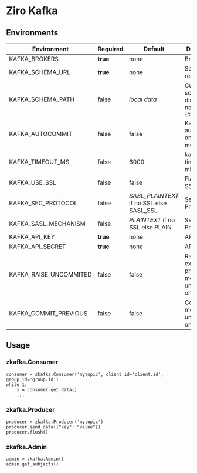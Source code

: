 # Ziro Kafka

## Environments
Environment | Required | Default | Description
--- | --- | --- | ---
KAFKA_BROKERS | **true** | none | Broker url
KAFKA_SCHEMA_URL | **true** | none | Schema registry url
KAFKA_SCHEMA_PATH | false | *local data* | Custom schema directory named `{topic}.json`
KAFKA_AUTOCOMMIT | false | false | Kafka autocommit on retrieve message
KAFKA_TIMEOUT_MS | false | 6000 | kafka timeout is milliseconds
KAFKA_USE_SSL | false | false | Flag to use SSL
KAFKA_SEC_PROTOCOL | false | *SASL_PLAINTEXT* if no SSL else SASL_SSL | Security Protocol
KAFKA_SASL_MECHANISM | false | *PLAINTEXT* if no SSL else PLAIN | Security Protocol
KAFKA_API_KEY | **true** | none | API Key
KAFKA_API_SECRET | **true** | none | API Secret
KAFKA_RAISE_UNCOMMITED | false | false | Raise exception if previous message is uncommitted on next poll
KAFKA_COMMIT_PREVIOUS | false | false | Commit last message if uncommitted on next poll

## Usage
### zkafka.Consumer
```
consumer = zkafka.Consumer('mytopic', client_id='client.id', group_id='group.id')
while 1:
    x = consumer.get_data()
    ...
```
### zkafka.Producer
```
producer = zkafka.Producer('mytopic')
producer.send_data({"key": "value"})
producer.flush()
```
### zkafka.Admin
```
admin = zkafka.Admin()
admin.get_subjects()
```